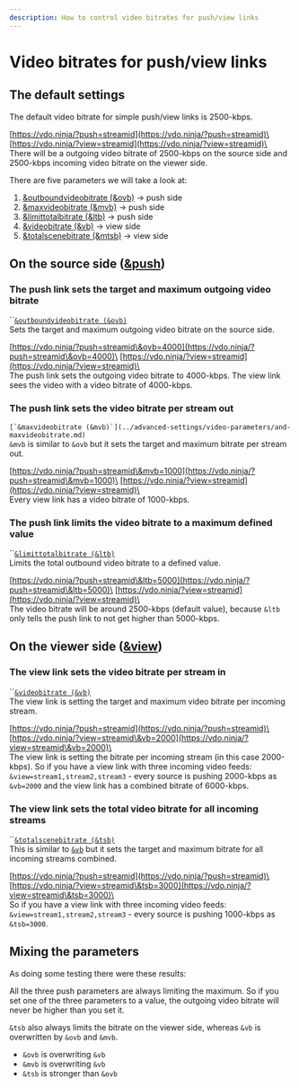 ```yaml
---
description: How to control video bitrates for push/view links
---
```


# Video bitrates for push/view links

## The default settings

The default video bitrate for simple push/view links is 2500-kbps.

[https://vdo.ninja/?push=streamid](https://vdo.ninja/?push=streamid)\
[https://vdo.ninja/?view=streamid](https://vdo.ninja/?view=streamid)\
\
There will be a outgoing video bitrate of 2500-kbps on the source side and 2500-kbps incoming video bitrate on the viewer side.

There are five parameters we will take a look at:

1. [\&outboundvideobitrate (\&ovb)](../source-settings/and-outboundvideobitrate.md) -> push side
2. [\&maxvideobitrate (\&mvb)](../advanced-settings/video-parameters/and-maxvideobitrate.md) -> push side
3. [\&limittotalbitrate (\&ltb)](../source-settings/limittotalbitrate.md) -> push side
4. [\&videobitrate (\&vb)](../advanced-settings/view-parameters/bitrate.md) -> view side
5. [\&totalscenebitrate (\&mtsb)](../advanced-settings/video-parameters/and-totalscenebitrate.md) -> view side

## On the source side ([\&push](../source-settings/push.md))

### The push link sets the target and maximum outgoing video bitrate

``[`&outboundvideobitrate (&ovb)`](../source-settings/and-outboundvideobitrate.md)\
Sets the target and maximum outgoing video bitrate on the source side.

[https://vdo.ninja/?push=streamid\&ovb=4000](https://vdo.ninja/?push=streamid\&ovb=4000)\
[https://vdo.ninja/?view=streamid](https://vdo.ninja/?view=streamid)\
\
The push link sets the outgoing video bitrate to 4000-kbps. The view link sees the video with a video bitrate of 4000-kbps.

### The push link sets the video bitrate per stream out

``[`&maxvideobitrate (&mvb)`](../advanced-settings/video-parameters/and-maxvideobitrate.md)``\
`&mvb` is similar to `&ovb` but it sets the target and maximum bitrate per stream out.

[https://vdo.ninja/?push=streamid\&mvb=1000](https://vdo.ninja/?push=streamid\&mvb=1000)\
[https://vdo.ninja/?view=streamid](https://vdo.ninja/?view=streamid)\
\
Every view link has a video bitrate of 1000-kbps.

### The push link limits the video bitrate to a maximum defined value

``[`&limittotalbitrate (&ltb)`](../source-settings/limittotalbitrate.md)\
Limits the total outbound video bitrate to a defined value.

[https://vdo.ninja/?push=streamid\&ltb=5000](https://vdo.ninja/?push=streamid\&ltb=5000)\
[https://vdo.ninja/?view=streamid](https://vdo.ninja/?view=streamid)\
\
The video bitrate will be around 2500-kbps (default value), because `&ltb` only tells the push link to not get higher than 5000-kbps.

## On the viewer side ([\&view](../advanced-settings/view-parameters/view.md))

### The view link sets the video bitrate per stream in

``[`&videobitrate (&vb)`](../advanced-settings/view-parameters/bitrate.md)\
The view link is setting the target and maximum video bitrate per incoming stream.

[https://vdo.ninja/?push=streamid](https://vdo.ninja/?push=streamid)\
[https://vdo.ninja/?view=streamid\&vb=2000](https://vdo.ninja/?view=streamid\&vb=2000)\
\
The view link is setting the bitrate per incoming stream (in this case 2000-kbps). So if you have a view link with three incoming video feeds: `&view=stream1,stream2,stream3` - every source is pushing 2000-kbps as `&vb=2000` and the view link has a combined bitrate of 6000-kbps.

### The view link sets the total video bitrate for all incoming streams

``[`&totalscenebitrate (&tsb)`](../advanced-settings/video-parameters/and-totalscenebitrate.md)\
This is similar to [`&vb`](video-bitrates-for-push-view-links.md#the-view-link-sets-the-video-bitrate-per-stream-in) but it sets the target and maximum bitrate for all incoming streams combined.

[https://vdo.ninja/?push=streamid](https://vdo.ninja/?push=streamid)\
[https://vdo.ninja/?view=streamid\&tsb=3000](https://vdo.ninja/?view=streamid\&tsb=3000)\
\
So if you have a view link with three incoming video feeds: `&view=stream1,stream2,stream3` - every source is pushing 1000-kbps as `&tsb=3000`.&#x20;

## Mixing the parameters

As doing some testing there were these results:

All the three push parameters are always limiting the maximum. So if you set one of the three parameters to a value, the outgoing video bitrate will never be higher than you set it.

`&tsb` also always limits the bitrate on the viewer side, whereas `&vb` is overwritten by `&ovb` and `&mvb`.

* `&ovb` is overwriting `&vb`
* `&mvb` is overwriting `&vb`
* `&tsb` is stronger than `&ovb`
